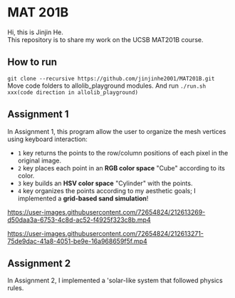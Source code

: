 # MAT 201B
Hi, this is Jinjin He.  
This repository is to share my work on the UCSB MAT201B course.
## How to run  
``git clone --recursive https://github.com/jinjinhe2001/MAT201B.git``  
Move code folders to allolib_playground modules. And run ``./run.sh xxx(code direction in allolib_playground)``
## Assignment 1
In Assignment 1, this program allow the user to organize the mesh vertices using keyboard interaction:
- `1` key returns the points to the row/column positions of each pixel in the original image.
- `2` key places each point in an **RGB color space** "Cube" according to its color.
- `3` key builds an **HSV color space** "Cylinder" with the points.
- `4` key organizes the points according to my aesthetic goals; I implemented a **grid-based sand simulation**!  


https://user-images.githubusercontent.com/72654824/212613269-d50daa3a-6753-4c8d-ac52-f4925f323c8b.mp4


https://user-images.githubusercontent.com/72654824/212613271-75de9dac-41a8-4051-be9e-16a968659f5f.mp4

## Assignment 2
In Assignment 2, I implemented a 'solar-like system that followed physics rules.
